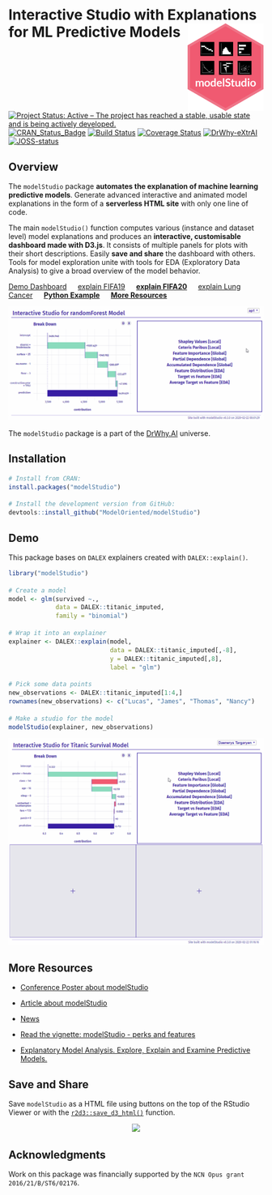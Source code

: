 # Interactive Studio with Explanations for ML Predictive Models <img src="man/figures/logo.png" align="right" width="150"/>

[![Project Status: Active – The project has reached a stable, usable state and is being actively developed.](https://www.repostatus.org/badges/latest/active.svg)](https://www.repostatus.org/#active)
[![CRAN_Status_Badge](http://www.r-pkg.org/badges/version/modelStudio)](https://cran.r-project.org/package=modelStudio)
[![Build Status](https://travis-ci.org/ModelOriented/modelStudio.svg?branch=master)](https://travis-ci.org/ModelOriented/modelStudio)
[![Coverage Status](https://codecov.io/gh/ModelOriented/modelStudio/branch/master/graph/badge.svg)](https://codecov.io/github/ModelOriented/modelStudio?branch=master)
[![DrWhy-eXtrAI](https://img.shields.io/badge/DrWhy-AutoMat-ae2c87)](http://drwhy.ai/#AutoMat)
[![JOSS-status](https://joss.theoj.org/papers/9eec8c9d1969fbd44b3ea438a74af911/status.svg)](https://joss.theoj.org/papers/9eec8c9d1969fbd44b3ea438a74af911)

## Overview

The `modelStudio` package **automates the explanation of machine learning predictive models**. Generate advanced interactive and animated model explanations in the form of a **serverless HTML site** with only one line of code.

The main `modelStudio()` function computes various (instance and dataset level) model explanations and produces an **interactive, customisable dashboard made with D3.js**. It consists of multiple panels for plots with their short descriptions. Easily **save and share** the dashboard with others. Tools for model exploration unite with tools for EDA (Exploratory Data Analysis) to give a broad overview of the model behavior.

[Demo Dashboard](https://modeloriented.github.io/modelStudio/demo.html) &emsp; 
[explain FIFA19](https://pbiecek.github.io/explainFIFA19/) &emsp; 
[**explain FIFA20**](https://pbiecek.github.io/explainFIFA20/) &emsp;
[explain Lung Cancer](https://github.com/hbaniecki/transparent_xai/) &emsp;
[**Python Example**](https://modeloriented.github.io/modelStudio/articles/vignette_modelStudio.html#python-scikit-learn-model) &emsp;
[**More Resources**](https://modeloriented.github.io/modelStudio/#more)

![](images/gif3.gif)

The `modelStudio` package is a part of the [DrWhy.AI](http://drwhy.ai) universe.

## Installation

```r
# Install from CRAN: 
install.packages("modelStudio")

# Install the development version from GitHub:
devtools::install_github("ModelOriented/modelStudio")
```

## Demo

This package bases on `DALEX` explainers created with `DALEX::explain()`.

```r
library("modelStudio")

# Create a model
model <- glm(survived ~.,
             data = DALEX::titanic_imputed,
             family = "binomial")
                 
# Wrap it into an explainer        
explainer <- DALEX::explain(model,
                            data = DALEX::titanic_imputed[,-8],
                            y = DALEX::titanic_imputed[,8],
                            label = "glm")
                   
# Pick some data points
new_observations <- DALEX::titanic_imputed[1:4,]
rownames(new_observations) <- c("Lucas", "James", "Thomas", "Nancy")

# Make a studio for the model
modelStudio(explainer, new_observations)
```

![](images/gif4.gif)

## More Resources

  - [Conference Poster about modelStudio](misc/MLinPL2019_modelStudio_poster.pdf)

  - [Article about modelStudio](https://joss.theoj.org/papers/10.21105/joss.01798)
  
  - [News](NEWS.md)
  
  - [Read the vignette: modelStudio - perks and features](https://modeloriented.github.io/modelStudio/articles/vignette_modelStudio.html)  
    
  - [Explanatory Model Analysis. Explore, Explain and Examine Predictive Models.](https://pbiecek.github.io/ema)
  
## Save and Share

Save `modelStudio` as a HTML file using buttons on the top of the RStudio Viewer
or with the [`r2d3::save_d3_html()`](https://rstudio.github.io/r2d3/articles/publishing.html#save-as-html) function.

<p align="center">
  <img src="images/controls.png">
</p>

## Acknowledgments

Work on this package was financially supported by the `NCN Opus grant 2016/21/B/ST6/02176`.
